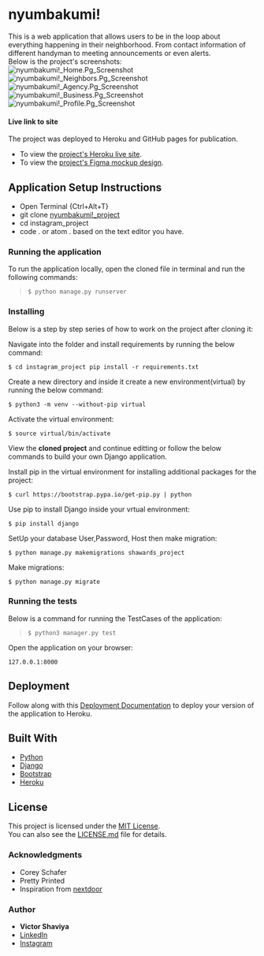 # nyumbakumi!

This is a web application that allows users to be in the loop about everything happening in their neighborhood. From contact information of different handyman to meeting announcements or even alerts.       
Below is the project's screenshots:     
![nyumbakumi!_Home.Pg_Screenshot](#)        
![nyumbakumi!_Neighbors.Pg_Screenshot](#)          
![nyumbakumi!_Agency.Pg_Screenshot](#)          
![nyumbakumi!_Business.Pg_Screenshot](#)          
![nyumbakumi!_Profile.Pg_Screenshot](#)          


#### Live link to site
The project was deployed to Heroku and GitHub pages for publication.     
* To view the [project's Heroku live site](https://nyumbakumi.herokuapp.com/).         
* To view the [project's Figma mockup design](https://www.figma.com/file/Bi89jjzMDXCN9H17UGHwBI/nyumbakumi!?node-id=0%3A1).

## Application Setup Instructions
- Open Terminal {Ctrl+Alt+T}     
- git clone [nyumbakumi!_project](https://github.com/ShaviyaVictor/nyumbakumi-)      
- cd instagram_project      
- code . or atom . based on the text editor you have.


### Running the application

To run the application locally, open the cloned file in terminal and run the following commands:     
  > `$ python manage.py runserver`  

### Installing

Below is a step by step series of how to work on the project after cloning it:

Navigate into the folder and install requirements by running the below command:

```
$ cd instagram_project pip install -r requirements.txt 
```

Create a new directory and inside it create a new environment(virtual) by running the below command:

```
$ python3 -m venv --without-pip virtual
```

Activate the virtual environment:

```
$ source virtual/bin/activate
```

View the **cloned project** and continue editting or follow the below commands to build your own Django application.

Install pip in the virtual environment for installing additional packages for the project:

```
$ curl https://bootstrap.pypa.io/get-pip.py | python
```

Use pip to install Django inside your vrtual environment:

```
$ pip install django
```

SetUp your database User,Password, Host then make migration:

```
$ python manage.py makemigrations shawards_project
```

Make migrations:

```
$ python manage.py migrate 
```



### Running the tests

Below is a command for running the TestCases of the application:      
  > `$ python3 manager.py test`


Open the application on your browser:
```
127.0.0.1:8000
```



## Deployment

Follow along with this [Deployment Documentation](https://gist.github.com/newtonkiragu/42f2500e56d9c2375a087233587eddd0) to deploy your version of the application to Heroku.

## Built With

* [Python](https://docs.python.org/3/)        
* [Django](https://docs.djangoproject.com/en/4.0/)       
* [Bootstrap](https://getbootstrap.com/docs/5.1/getting-started/introduction/)       
* [Heroku](https://devcenter.heroku.com/categories/reference)       

## License

This project is licensed under the [MIT License](https://github.com/ShaviyaVictor/ShawardS/blob/main/LICENSE).      
You can also see the [LICENSE.md](https://github.com/ShaviyaVictor/ShawardS/blob/main/LICENSE) file for details.

### Acknowledgments

* Corey Schafer
* Pretty Printed
* Inspiration from [nextdoor](https://nextdoor.com/)

### Author

* **Victor Shaviya**           
* [LinkedIn](https://www.linkedin.com/in/victor-shaviya-532ab0110/)          
* [Instagram](https://www.instagram.com/ignition_reads/)
